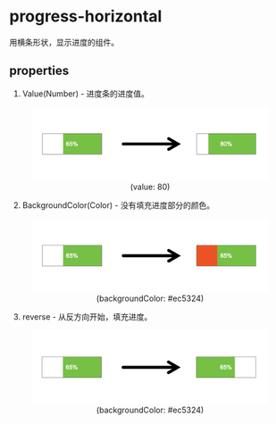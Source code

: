 # progress-horizontal
用横条形状，显示进度的组件。

## properties  

1. Value(Number) - 进度条的进度值。  
<figure style="text-align: center;">

![进度条-Value适用结果][progress-horizontal-02]  
<figurecaption>(value: 80)</figurecaption>
</figure>

2. BackgroundColor(Color) - 没有填充进度部分的颜色。  
<figure style="text-align: center;">

![进度条-BackgroundColor适用结果][progress-horizontal-03]  
<figurecaption>(backgroundColor: #ec5324)</figurecaption>
</figure>

3. reverse - 从反方向开始，填充进度。  
<figure style="text-align: center;">

![进度条-BackgroundColor适用结果][progress-horizontal-04]  
<figurecaption>(backgroundColor: #ec5324)</figurecaption>
</figure> 


[progress-horizontal-01]: ../images/progress-horizontal-01.png
[progress-horizontal-02]: ../images/progress-horizontal-02.png
[progress-horizontal-03]: ../images/progress-horizontal-03.png
[progress-horizontal-04]: ../images/progress-horizontal-04.png